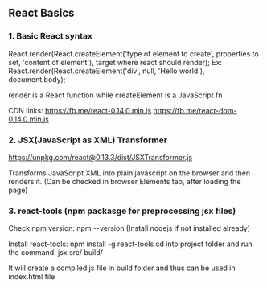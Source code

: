 ## React Basics
### 1. Basic React syntax
React.render(React.createElement('type of element to create', properties to set, 'content of element'), target where react should render);
Ex: React.render(React.createElement('div', null, 'Hello world'), document.body);

render is a React function while createElement is a JavaScript fn

CDN links:
https://fb.me/react-0.14.0.min.js
https://fb.me/react-dom-0.14.0.min.js

### 2. JSX(JavaScript as XML) Transformer

https://unpkg.com/react@0.13.3/dist/JSXTransformer.js

Transforms JavaScript XML into plain javascript on the browser and then renders it. (Can be checked in browser Elements tab, after loading the page)

### 3. react-tools (npm packasge for preprocessing jsx files)

Check npm version: npm --version
(Install nodejs if not installed already)

Install react-tools: npm install -g react-tools
cd into project folder and run the command: jsx src/ build/

It will create a compiled js file in build folder and thus can be used in index.html file